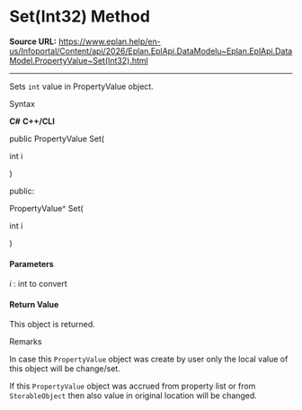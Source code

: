 # Set(Int32) Method

**Source URL:** https://www.eplan.help/en-us/Infoportal/Content/api/2026/Eplan.EplApi.DataModelu~Eplan.EplApi.DataModel.PropertyValue~Set(Int32).html

---

Sets `int` value in PropertyValue object.

Syntax

**C#**
**C++/CLI**


public PropertyValue Set( 

   int i

)

public:

PropertyValue^ Set( 

   int i

)


#### Parameters

*i*
:   int to convert

#### Return Value

This object is returned.

Remarks

In case this `PropertyValue` object was create by user only the local value of this object will be change/set.

If this `PropertyValue` object was accrued from property list or from `StorableObject` then also value in original location will be changed.
